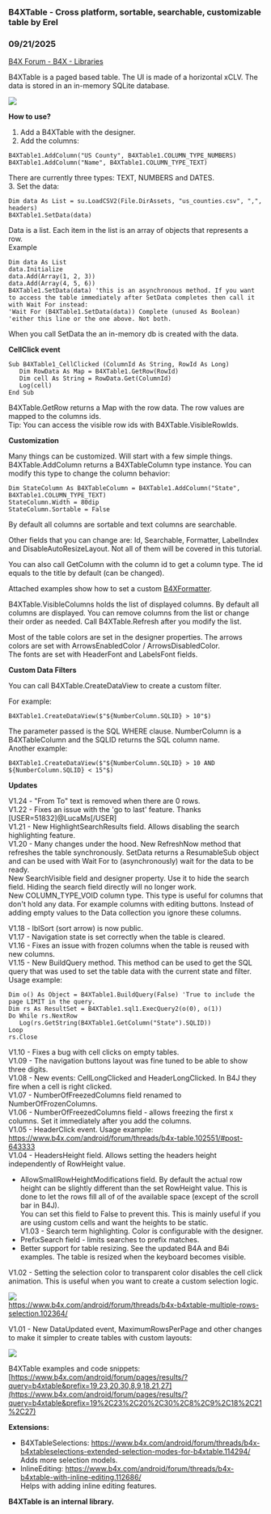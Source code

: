###  B4XTable - Cross platform, sortable, searchable, customizable table by Erel
### 09/21/2025
[B4X Forum - B4X - Libraries](https://www.b4x.com/android/forum/threads/102322/)

B4XTable is a paged based table. The UI is made of a horizontal xCLV. The data is stored in an in-memory SQLite database.  
  
![](https://www.b4x.com/basic4android/images/SS-2019-02-07_15.33.03.png)  
  
**How to use?**  
  
1. Add a B4XTable with the designer.  
2. Add the columns:  

```B4X
B4XTable1.AddColumn("US County", B4XTable1.COLUMN_TYPE_NUMBERS)  
B4XTable1.AddColumn("Name", B4XTable1.COLUMN_TYPE_TEXT)
```

  
There are currently three types: TEXT, NUMBERS and DATES.  
3. Set the data:  

```B4X
Dim data As List = su.LoadCSV2(File.DirAssets, "us_counties.csv", ",", headers)  
B4XTable1.SetData(data)
```

  
Data is a list. Each item in the list is an array of objects that represents a row.  
Example  

```B4X
Dim data As List  
data.Initialize  
data.Add(Array(1, 2, 3))  
data.Add(Array(4, 5, 6))  
B4XTable1.SetData(data) 'this is an asynchronous method. If you want to access the table immediately after SetData completes then call it with Wait For instead:  
'Wait For (B4XTable1.SetData(data)) Complete (unused As Boolean) 'either this line or the one above. Not both.
```

  
  
When you call SetData the an in-memory db is created with the data.  
  
**CellClick event**  
  

```B4X
Sub B4XTable1_CellClicked (ColumnId As String, RowId As Long)  
   Dim RowData As Map = B4XTable1.GetRow(RowId)  
   Dim cell As String = RowData.Get(ColumnId)  
   Log(cell)  
End Sub
```

  
B4XTable.GetRow returns a Map with the row data. The row values are mapped to the columns ids.  
Tip: You can access the visible row ids with B4XTable.VisibleRowIds.  
  
**Customization**  
  
Many things can be customized. Will start with a few simple things.  
B4XTable.AddColumn returns a B4XTableColumn type instance. You can modify this type to change the column behavior:  

```B4X
Dim StateColumn As B4XTableColumn = B4XTable1.AddColumn("State", B4XTable1.COLUMN_TYPE_TEXT)  
StateColumn.Width = 80dip  
StateColumn.Sortable = False
```

  
By default all columns are sortable and text columns are searchable.  
  
Other fields that you can change are: Id, Searchable, Formatter, LabelIndex and DisableAutoResizeLayout. Not all of them will be covered in this tutorial.  
  
You can also call GetColumn with the column id to get a column type. The id equals to the title by default (can be changed).  
  
Attached examples show how to set a custom [B4XFormatter](https://www.b4x.com/android/forum/threads/102055/#content).  
  
B4XTable.VisibleColumns holds the list of displayed columns. By default all columns are displayed. You can remove columns from the list or change their order as needed. Call B4XTable.Refresh after you modify the list.  
  
Most of the table colors are set in the designer properties. The arrows colors are set with ArrowsEnabledColor / ArrowsDisabledColor.  
The fonts are set with HeaderFont and LabelsFont fields.  
  
**Custom Data Filters**  
  
You can call B4XTable.CreateDataView to create a custom filter.  
  
For example:  

```B4X
B4XTable1.CreateDataView($"${NumberColumn.SQLID} > 10"$)
```

  
The parameter passed is the SQL WHERE clause. NumberColumn is a B4XTableColumn and the SQLID returns the SQL column name.  
Another example:  

```B4X
B4XTable1.CreateDataView($"${NumberColumn.SQLID} > 10 AND ${NumberColumn.SQLID} < 15"$)
```

  
  
**Updates**  
  
V1.24 - "From To" text is removed when there are 0 rows.  
V1.22 - Fixes an issue with the 'go to last' feature. Thanks [USER=51832]@LucaMs[/USER]  
V1.21 - New HighlightSearchResults field. Allows disabling the search highlighting feature.  
V1.20 - Many changes under the hood. New RefreshNow method that refreshes the table synchronously. SetData returns a ResumableSub object and can be used with Wait For to (asynchronously) wait for the data to be ready.  
New SearchVisible field and designer property. Use it to hide the search field. Hiding the search field directly will no longer work.  
New COLUMN\_TYPE\_VOID column type. This type is useful for columns that don't hold any data. For example columns with editing buttons. Instead of adding empty values to the Data collection you ignore these columns.  
  
V1.18 - lblSort (sort arrow) is now public.  
V1.17 - Navigation state is set correctly when the table is cleared.  
V1.16 - Fixes an issue with frozen columns when the table is reused with new columns.  
V1.15 - New BuildQuery method. This method can be used to get the SQL query that was used to set the table data with the current state and filter. Usage example:  

```B4X
Dim o() As Object = B4XTable1.BuildQuery(False) 'True to include the page LIMIT in the query.  
Dim rs As ResultSet = B4XTable1.sql1.ExecQuery2(o(0), o(1))  
Do While rs.NextRow  
   Log(rs.GetString(B4XTable1.GetColumn("State").SQLID))  
Loop  
rs.Close
```

  
  
V1.10 - Fixes a bug with cell clicks on empty tables.  
V1.09 - The navigation buttons layout was fine tuned to be able to show three digits.  
V1.08 - New events: CellLongClicked and HeaderLongClicked. In B4J they fire when a cell is right clicked.  
V1.07 - NumberOfFreezedColumns field renamed to NumberOfFrozenColumns.  
V1.06 - NumberOfFreezedColumns field - allows freezing the first x columns. Set it immediately after you add the columns.  
V1.05 - HeaderClick event. Usage example: <https://www.b4x.com/android/forum/threads/b4x-table.102551/#post-643333>  
V1.04 - HeadersHeight field. Allows setting the headers height independently of RowHeight value.  
- AllowSmallRowHeightModifications field. By default the actual row height can be slightly different than the set RowHeight value. This is done to let the rows fill all of of the available space (except of the scroll bar in B4J).  
You can set this field to False to prevent this. This is mainly useful if you are using custom cells and want the heights to be static.  
V1.03 - Search term highlighting. Color is configurable with the designer.  
- PrefixSearch field - limits searches to prefix matches.  
- Better support for table resizing. See the updated B4A and B4i examples. The table is resized when the keyboard becomes visible.  
  
V1.02 - Setting the selection color to transparent color disables the cell click animation. This is useful when you want to create a custom selection logic.  
  
![](https://www.b4x.com/basic4android/images/SS-2019-02-06_15.44.21.png)  
<https://www.b4x.com/android/forum/threads/b4x-b4xtable-multiple-rows-selection.102364/>  
  
V1.01 - New DataUpdated event, MaximumRowsPerPage and other changes to make it simpler to create tables with custom layouts:  
  
![](https://www.b4x.com/basic4android/images/SS-2019-02-06_11.52.16.png)  
  
B4XTable examples and code snippets: [https://www.b4x.com/android/forum/pages/results/?query=b4xtable&prefix=19,23,20,30,8,9,18,21,27](https://www.b4x.com/android/forum/pages/results/?query=b4xtable&prefix=19%2C23%2C20%2C30%2C8%2C9%2C18%2C21%2C27)  
  
**Extensions:**  
  
- B4XTableSelections: <https://www.b4x.com/android/forum/threads/b4x-b4xtableselections-extended-selection-modes-for-b4xtable.114294/>  
Adds more selection models.  
- InlineEditing: <https://www.b4x.com/android/forum/threads/b4x-b4xtable-with-inline-editing.112686/>  
Helps with adding inline editing features.  
  
**B4XTable is an internal library.** 